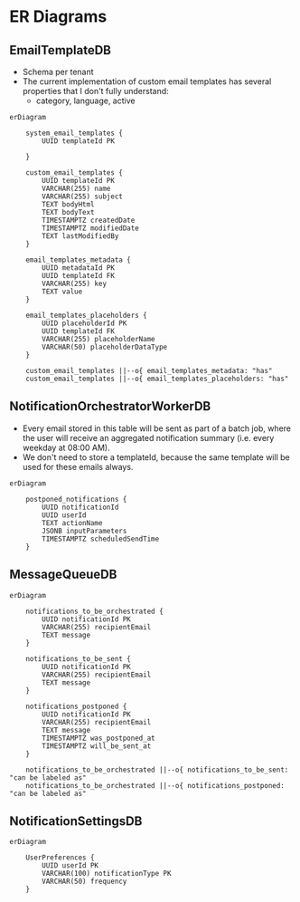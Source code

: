 # ER Diagrams

## EmailTemplateDB
- Schema per tenant
- The current implementation of custom email templates has several properties that I don't fully understand:
    - category, language, active
```mermaid
erDiagram

    system_email_templates {
        UUID templateId PK
        
    }

    custom_email_templates {
        UUID templateId PK
        VARCHAR(255) name
        VARCHAR(255) subject
        TEXT bodyHtml
        TEXT bodyText
        TIMESTAMPTZ createdDate
        TIMESTAMPTZ modifiedDate
        TEXT lastModifiedBy
    }

    email_templates_metadata {
        UUID metadataId PK
        UUID templateId FK
        VARCHAR(255) key
        TEXT value
    }

    email_templates_placeholders {
        UUID placeholderId PK
        UUID templateId FK
        VARCHAR(255) placeholderName
        VARCHAR(50) placeholderDataType
    }

    custom_email_templates ||--o{ email_templates_metadata: "has"
    custom_email_templates ||--o{ email_templates_placeholders: "has"
```

## NotificationOrchestratorWorkerDB
- Every email stored in this table will be sent as part of a batch job, where the user will receive an aggregated notification summary (i.e. every weekday at 08:00 AM).
- We don't need to store a templateId, because the same template will be used for these emails always.

```mermaid
erDiagram

    postponed_notifications {
        UUID notificationId
        UUID userId
        TEXT actionName
        JSONB inputParameters
        TIMESTAMPTZ scheduledSendTime
    }
```

## MessageQueueDB
```mermaid
erDiagram

    notifications_to_be_orchestrated {
        UUID notificationId PK
        VARCHAR(255) recipientEmail
        TEXT message
    }

    notifications_to_be_sent {
        UUID notificationId PK
        VARCHAR(255) recipientEmail
        TEXT message
    }

    notifications_postponed {
        UUID notificationId PK
        VARCHAR(255) recipientEmail
        TEXT message
        TIMESTAMPTZ was_postponed_at
        TIMESTAMPTZ will_be_sent_at
    }

    notifications_to_be_orchestrated ||--o{ notifications_to_be_sent: "can be labeled as"    
    notifications_to_be_orchestrated ||--o{ notifications_postponed: "can be labeled as"
```

## NotificationSettingsDB
```mermaid
erDiagram

    UserPreferences {
        UUID userId PK
        VARCHAR(100) notificationType PK
        VARCHAR(50) frequency
    }
```
